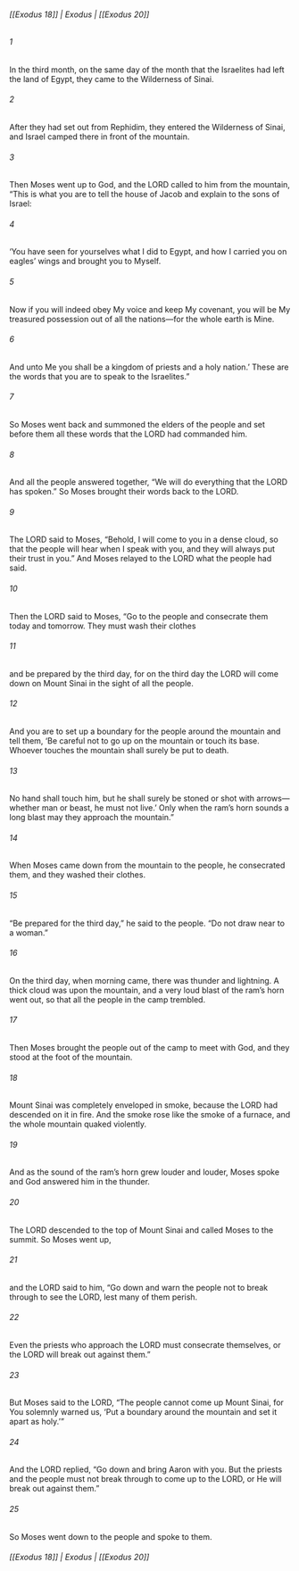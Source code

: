 ###### [[Exodus 18]] | Exodus | [[Exodus 20]]

###### 1
In the third month, on the same day of the month that the Israelites had left the land of Egypt, they came to the Wilderness of Sinai.
###### 2
After they had set out from Rephidim, they entered the Wilderness of Sinai, and Israel camped there in front of the mountain.
###### 3
Then Moses went up to God, and the LORD called to him from the mountain, “This is what you are to tell the house of Jacob and explain to the sons of Israel:
###### 4
‘You have seen for yourselves what I did to Egypt, and how I carried you on eagles’ wings and brought you to Myself.
###### 5
Now if you will indeed obey My voice and keep My covenant, you will be My treasured possession out of all the nations—for the whole earth is Mine.
###### 6
And unto Me you shall be a kingdom of priests and a holy nation.’ These are the words that you are to speak to the Israelites.”
###### 7
So Moses went back and summoned the elders of the people and set before them all these words that the LORD had commanded him.
###### 8
And all the people answered together, “We will do everything that the LORD has spoken.” So Moses brought their words back to the LORD.
###### 9
The LORD said to Moses, “Behold, I will come to you in a dense cloud, so that the people will hear when I speak with you, and they will always put their trust in you.” And Moses relayed to the LORD what the people had said.
###### 10
Then the LORD said to Moses, “Go to the people and consecrate them today and tomorrow. They must wash their clothes
###### 11
and be prepared by the third day, for on the third day the LORD will come down on Mount Sinai in the sight of all the people.
###### 12
And you are to set up a boundary for the people around the mountain and tell them, ‘Be careful not to go up on the mountain or touch its base. Whoever touches the mountain shall surely be put to death.
###### 13
No hand shall touch him, but he shall surely be stoned or shot with arrows—whether man or beast, he must not live.’ Only when the ram’s horn sounds a long blast may they approach the mountain.”
###### 14
When Moses came down from the mountain to the people, he consecrated them, and they washed their clothes.
###### 15
“Be prepared for the third day,” he said to the people. “Do not draw near to a woman.”
###### 16
On the third day, when morning came, there was thunder and lightning. A thick cloud was upon the mountain, and a very loud blast of the ram’s horn went out, so that all the people in the camp trembled.
###### 17
Then Moses brought the people out of the camp to meet with God, and they stood at the foot of the mountain.
###### 18
Mount Sinai was completely enveloped in smoke, because the LORD had descended on it in fire. And the smoke rose like the smoke of a furnace, and the whole mountain quaked violently.
###### 19
And as the sound of the ram’s horn grew louder and louder, Moses spoke and God answered him in the thunder.
###### 20
The LORD descended to the top of Mount Sinai and called Moses to the summit. So Moses went up,
###### 21
and the LORD said to him, “Go down and warn the people not to break through to see the LORD, lest many of them perish.
###### 22
Even the priests who approach the LORD must consecrate themselves, or the LORD will break out against them.”
###### 23
But Moses said to the LORD, “The people cannot come up Mount Sinai, for You solemnly warned us, ‘Put a boundary around the mountain and set it apart as holy.’”
###### 24
And the LORD replied, “Go down and bring Aaron with you. But the priests and the people must not break through to come up to the LORD, or He will break out against them.”
###### 25
So Moses went down to the people and spoke to them.

###### [[Exodus 18]] | Exodus | [[Exodus 20]]

